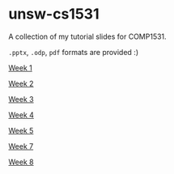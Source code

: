 # unsw-cs1531
A collection of my tutorial slides for COMP1531.

`.pptx`, `.odp`, `pdf` formats are provided :) 

[Week 1](https://docs.google.com/presentation/d/1mUFbRIAW01sOvLTSRDrTcB8A4erJSO7rs-Ui232sT-g/edit?usp=sharing)

[Week 2](https://docs.google.com/presentation/d/1dmxkCxEJCR8VXGhusVm3HIEixbowhX-1AF-l8YpuUDU/edit?usp=sharing)

[Week 3](https://docs.google.com/presentation/d/1Cxf6k6d3iNcjsvhKww0ZNrb8vfKH_0w9HSXRDUV-LZI/edit?usp=sharing)

[Week 4](https://docs.google.com/presentation/d/1zaW_if44pVj145ulq0vYnW6S-CES2Lp29p1cBAF0POk/edit?usp=sharing)

[Week 5](https://docs.google.com/presentation/d/1vIlwvgOb4Gy1axVYz9PjukfM62tp6R7-8QumAsprR4k/edit?usp=sharing)

[Week 7](https://docs.google.com/presentation/d/12OXIBp1lzRP2xiM9YwOqT7_UpDDTz9S-Ufets5xUev4/edit?usp=sharing)

[Week 8](https://docs.google.com/presentation/d/13QLmfuVo7w5yOftXz5FM_9lPxZkRV0Y07rsEQaYM6lQ/edit?usp=sharing)
